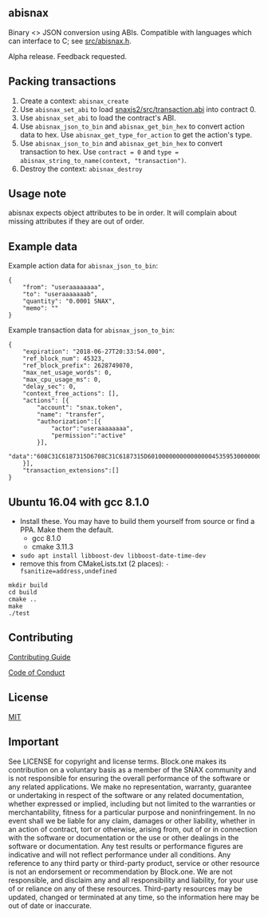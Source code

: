 ## abisnax

Binary <> JSON conversion using ABIs. Compatible with languages which can interface to C; see [src/abisnax.h](src/abisnax.h).

Alpha release. Feedback requested.

## Packing transactions

1. Create a context: `abisnax_create`
1. Use `abisnax_set_abi` to load [snaxjs2/src/transaction.abi](https://github.com/SNAX/snaxjs2/blob/master/src/transaction.abi) into contract 0.
1. Use `abisnax_set_abi` to load the contract's ABI.
1. Use `abisnax_json_to_bin` and `abisnax_get_bin_hex` to convert action data to hex. Use `abisnax_get_type_for_action` to get the action's type.
1. Use `abisnax_json_to_bin` and `abisnax_get_bin_hex` to convert transaction to hex. Use `contract = 0` and `type = abisnax_string_to_name(context, "transaction")`.
1. Destroy the context: `abisnax_destroy`

## Usage note

abisnax expects object attributes to be in order. It will complain about missing attributes if they are out of order.

## Example data

Example action data for `abisnax_json_to_bin`:

```
{
    "from": "useraaaaaaaa",
    "to": "useraaaaaaab",
    "quantity": "0.0001 SNAX",
    "memo": ""
}
```

Example transaction data for `abisnax_json_to_bin`:

```
{
    "expiration": "2018-06-27T20:33:54.000",
    "ref_block_num": 45323,
    "ref_block_prefix": 2628749070,
    "max_net_usage_words": 0,
    "max_cpu_usage_ms": 0,
    "delay_sec": 0,
    "context_free_actions": [],
    "actions": [{
        "account": "snax.token",
        "name": "transfer",
        "authorization":[{
            "actor":"useraaaaaaaa",
            "permission":"active"
        }],
        "data":"608C31C6187315D6708C31C6187315D60100000000000000045359530000000000"
    }],
    "transaction_extensions":[]
}
```

## Ubuntu 16.04 with gcc 8.1.0

* Install these. You may have to build them yourself from source or find a PPA. Make them the default.
  * gcc 8.1.0
  * cmake 3.11.3
* `sudo apt install libboost-dev libboost-date-time-dev`
* remove this from CMakeLists.txt (2 places): `-fsanitize=address,undefined`

```
mkdir build
cd build
cmake ..
make
./test
```

## Contributing

[Contributing Guide](./CONTRIBUTING.md)

[Code of Conduct](./CONTRIBUTING.md#conduct)

## License

[MIT](./LICENSE)

## Important

See LICENSE for copyright and license terms.  Block.one makes its contribution on a voluntary basis as a member of the SNAX community and is not responsible for ensuring the overall performance of the software or any related applications.  We make no representation, warranty, guarantee or undertaking in respect of the software or any related documentation, whether expressed or implied, including but not limited to the warranties or merchantability, fitness for a particular purpose and noninfringement. In no event shall we be liable for any claim, damages or other liability, whether in an action of contract, tort or otherwise, arising from, out of or in connection with the software or documentation or the use or other dealings in the software or documentation.  Any test results or performance figures are indicative and will not reflect performance under all conditions.  Any reference to any third party or third-party product, service or other resource is not an endorsement or recommendation by Block.one.  We are not responsible, and disclaim any and all responsibility and liability, for your use of or reliance on any of these resources. Third-party resources may be updated, changed or terminated at any time, so the information here may be out of date or inaccurate.

